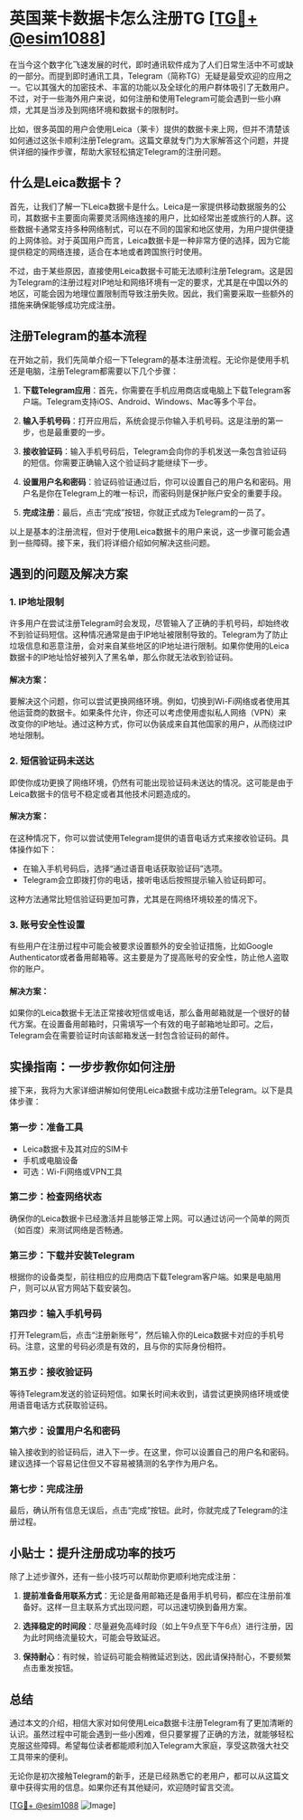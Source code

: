 # 英国莱卡数据卡怎么注册TG [[TG💪+ @esim1088](https://t.me/s/esim1088)]

在当今这个数字化飞速发展的时代，即时通讯软件成为了人们日常生活中不可或缺的一部分。而提到即时通讯工具，Telegram（简称TG）无疑是最受欢迎的应用之一。它以其强大的加密技术、丰富的功能以及全球化的用户群体吸引了无数用户。不过，对于一些海外用户来说，如何注册和使用Telegram可能会遇到一些小麻烦，尤其是当涉及到网络环境和数据卡的限制时。

比如，很多英国的用户会使用Leica（莱卡）提供的数据卡来上网，但并不清楚该如何通过这张卡顺利注册Telegram。这篇文章就专门为大家解答这个问题，并提供详细的操作步骤，帮助大家轻松搞定Telegram的注册问题。

## 什么是Leica数据卡？

首先，让我们了解一下Leica数据卡是什么。Leica是一家提供移动数据服务的公司，其数据卡主要面向需要灵活网络连接的用户，比如经常出差或旅行的人群。这些数据卡通常支持多种网络制式，可以在不同的国家和地区使用，为用户提供便捷的上网体验。对于英国用户而言，Leica数据卡是一种非常方便的选择，因为它能提供稳定的网络连接，适合在本地或者跨国旅行时使用。

不过，由于某些原因，直接使用Leica数据卡可能无法顺利注册Telegram。这是因为Telegram的注册过程对IP地址和网络环境有一定的要求，尤其是在中国以外的地区，可能会因为地理位置限制而导致注册失败。因此，我们需要采取一些额外的措施来确保能够成功完成注册。

## 注册Telegram的基本流程

在开始之前，我们先简单介绍一下Telegram的基本注册流程。无论你是使用手机还是电脑，注册Telegram都需要以下几个步骤：

1. **下载Telegram应用**：首先，你需要在手机应用商店或电脑上下载Telegram客户端。Telegram支持iOS、Android、Windows、Mac等多个平台。
   
2. **输入手机号码**：打开应用后，系统会提示你输入手机号码。这是注册的第一步，也是最重要的一步。

3. **接收验证码**：输入手机号码后，Telegram会向你的手机发送一条包含验证码的短信。你需要正确输入这个验证码才能继续下一步。

4. **设置用户名和密码**：验证码验证通过后，你可以设置自己的用户名和密码。用户名是你在Telegram上的唯一标识，而密码则是保护账户安全的重要手段。

5. **完成注册**：最后，点击“完成”按钮，你就正式成为Telegram的一员了。

以上是基本的注册流程，但对于使用Leica数据卡的用户来说，这一步骤可能会遇到一些障碍。接下来，我们将详细介绍如何解决这些问题。

## 遇到的问题及解决方案

### 1. IP地址限制

许多用户在尝试注册Telegram时会发现，尽管输入了正确的手机号码，却始终收不到验证码短信。这种情况通常是由于IP地址被限制导致的。Telegram为了防止垃圾信息和恶意注册，会对来自某些地区的IP地址进行限制。如果你使用的Leica数据卡的IP地址恰好被列入了黑名单，那么你就无法收到验证码。

#### 解决方案：
要解决这个问题，你可以尝试更换网络环境。例如，切换到Wi-Fi网络或者使用其他运营商的数据卡。如果条件允许，你还可以考虑使用虚拟私人网络（VPN）来改变你的IP地址。通过这种方式，你可以伪装成来自其他国家的用户，从而绕过IP地址限制。

### 2. 短信验证码未送达

即使你成功更换了网络环境，仍然有可能出现验证码未送达的情况。这可能是由于Leica数据卡的信号不稳定或者其他技术问题造成的。

#### 解决方案：
在这种情况下，你可以尝试使用Telegram提供的语音电话方式来接收验证码。具体操作如下：
- 在输入手机号码后，选择“通过语音电话获取验证码”选项。
- Telegram会立即拨打你的电话，接听电话后按照提示输入验证码即可。

这种方法通常比短信验证码更加可靠，尤其是在网络环境较差的情况下。

### 3. 账号安全性设置

有些用户在注册过程中可能会被要求设置额外的安全验证措施，比如Google Authenticator或者备用邮箱等。这主要是为了提高账号的安全性，防止他人盗取你的账户。

#### 解决方案：
如果你的Leica数据卡无法正常接收短信或电话，那么备用邮箱就是一个很好的替代方案。在设置备用邮箱时，只需填写一个有效的电子邮箱地址即可。之后，Telegram会在需要验证时向该邮箱发送一封包含验证码的邮件。

## 实操指南：一步步教你如何注册

接下来，我将为大家详细讲解如何使用Leica数据卡成功注册Telegram。以下是具体步骤：

### 第一步：准备工具
- Leica数据卡及其对应的SIM卡
- 手机或电脑设备
- 可选：Wi-Fi网络或VPN工具

### 第二步：检查网络状态
确保你的Leica数据卡已经激活并且能够正常上网。可以通过访问一个简单的网页（如百度）来测试网络是否畅通。

### 第三步：下载并安装Telegram
根据你的设备类型，前往相应的应用商店下载Telegram客户端。如果是电脑用户，则可以从官方网站下载安装包。

### 第四步：输入手机号码
打开Telegram后，点击“注册新账号”，然后输入你的Leica数据卡对应的手机号码。注意，这里的号码必须是有效的，且与你的实际身份相符。

### 第五步：接收验证码
等待Telegram发送的验证码短信。如果长时间未收到，请尝试更换网络环境或使用语音电话方式获取验证码。

### 第六步：设置用户名和密码
输入接收到的验证码后，进入下一步。在这里，你可以设置自己的用户名和密码。建议选择一个容易记住但又不容易被猜测的名字作为用户名。

### 第七步：完成注册
最后，确认所有信息无误后，点击“完成”按钮。此时，你就完成了Telegram的注册过程。

## 小贴士：提升注册成功率的技巧

除了上述步骤外，还有一些小技巧可以帮助你更顺利地完成注册：

1. **提前准备备用联系方式**：无论是备用邮箱还是备用手机号码，都应在注册前准备好。这样一旦主联系方式出现问题，可以迅速切换到备用方案。

2. **选择稳定的时间段**：尽量避免高峰时段（如上午9点至下午6点）进行注册，因为此时网络流量较大，可能会导致延迟。

3. **保持耐心**：有时候，验证码可能会稍微延迟到达，因此请保持耐心，不要频繁点击重发按钮。

## 总结

通过本文的介绍，相信大家对如何使用Leica数据卡注册Telegram有了更加清晰的认识。虽然过程中可能会遇到一些小困难，但只要掌握了正确的方法，就能够轻松克服这些障碍。希望每位读者都能顺利加入Telegram大家庭，享受这款强大社交工具带来的便利。

无论你是初次接触Telegram的新手，还是已经熟悉它的老用户，都可以从这篇文章中获得实用的信息。如果你还有其他疑问，欢迎随时留言交流。

[[TG💪+ @esim1088](https://t.me/s/esim1088) ![Image](https://i.postimg.cc/4NQfJmqS/Snipaste-2025-05-13-00-14-12.png)]